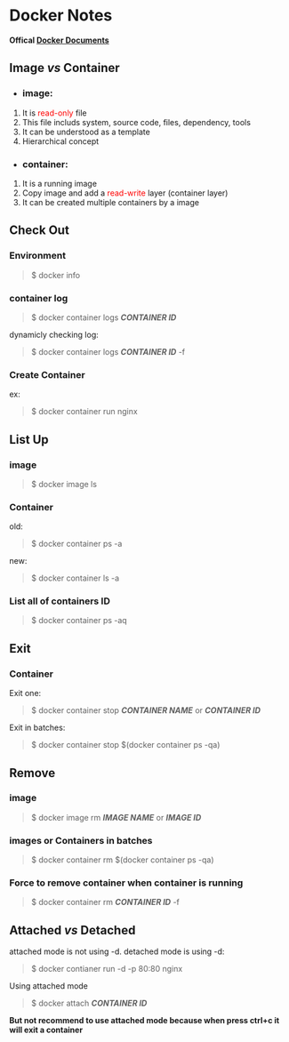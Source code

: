 # **Docker Notes**

**Offical [Docker Documents](https://docs.docker.com/get-started/overview/ "Docker Overview")**

## **Image** ***vs*** **Container**
- ### **image:**
1. It is <span style="color: red;">read-only</span> file
2. This file includs system, source code, files, dependency, tools
3. It can be understood as a template
4. Hierarchical concept

- ### **container:**
1. It is a running image
2. Copy image and add a <span style="color: red;">read-write</span> layer (container layer)
3. It can be created multiple containers by a image

## **Check Out**
### **Environment** 
> $ docker info 

### **container log** 
> $ docker container logs ***CONTAINER ID***

dynamicly checking log:
> $ docker container logs ***CONTAINER ID*** -f

### **Create Container**
ex:
> $ docker container run nginx

## **List Up**
### **image**
> $ docker image ls

### **Container**
old: 
> $ docker container ps -a

new:

> $ docker container ls -a

### **List all of containers ID**
> $ docker container ps -aq

## **Exit**
### **Container**
Exit one:
> $ docker container stop ***CONTAINER NAME*** or ***CONTAINER ID***

Exit in batches:
> $ docker container stop \$(docker container ps -qa)

## **Remove**
### **image**
> $ docker image rm ***IMAGE NAME*** or ***IMAGE ID*** 

### **images or Containers in batches**
> $ docker container rm \$(docker container ps -qa)

### **Force to remove container when container is running**
> $ docker container rm ***CONTAINER ID*** -f 

## **Attached ***vs*** Detached**
attached mode is not using -d. detached mode is using -d:
> $ docker contianer run -d -p 80:80 nginx

Using attached mode
> $ docker attach ***CONTAINER ID***

**But not recommend to use attached mode because when press ctrl+c it will exit a container**

